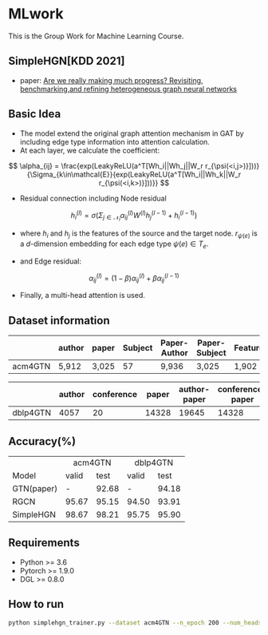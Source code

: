 # MLwork

This is the Group Work for Machine Learning Course.

## SimpleHGN[KDD 2021]

-   paper: [Are we really making much progress? Revisiting, benchmarking,and refining heterogeneous graph neural networks](https://dl.acm.org/doi/pdf/10.1145/3447548.3467350)

## Basic Idea

- The model extend the original graph attention mechanism in GAT by including edge type information into attention calculation.
- At each layer, we calculate the coefficient:

$$
\alpha_{ij} = \frac{exp(LeakyReLU(a^T[Wh_i||Wh_j||W_r r_{\psi(<i,j>)}]))}{\Sigma_{k\in\mathcal{E}}{exp(LeakyReLU(a^T[Wh_i||Wh_k||W_r r_{\psi(<i,k>)}]))}}
$$

- Residual connection including Node residual

$$
h_i^{(l)} = \sigma(\Sigma_{j\in \mathcal{N}_i} {\alpha_{ij}^{(l)}W^{(l)}h_j^{(l-1)}} + h_i^{(l-1)})
$$

- where $h_i$ and $h_j$ is the features of the source and the target node. $r_{\psi(e)}$ is a $d$-dimension embedding for each edge type $\psi(e) \in T_e$.

- and Edge residual:

$$
\alpha_{ij}^{(l)} = (1-\beta)\alpha_{ij}^{(l)}+\beta\alpha_{ij}^{(l-1)}
$$

- Finally, a multi-head attention is used.

## Dataset information
|             | author | paper | Subject | Paper-Author | Paper-Subject | Features  | Train | Val | Test  |
| ----------- | ------ | ----- | ------- | ------------ | ------------- | --------- | ----- | --- | ----- |
| acm4GTN     | 5,912  | 3,025 | 57      | 9,936        | 3,025         | 1,902     | 600   | 300 | 2,125 |

|             | author | conference |  paper  | author-paper | conference-paper | Features  | Train | Val | Test  |
| ----------- | ------ | ---------- | ------- | ------------ | ---------------- | --------- | ----- | --- | ----- |
| dblp4GTN    |  4057  |     20     |  14328  |    19645     |      14328       |    334    |  800  | 400 | 2857  |

## Accuracy(%)
<table>
   <tr>
      <td></td>
      <td colspan="2" align="center">acm4GTN</td>
      <td colspan="2" align="center">dblp4GTN</td>
   </tr>
   <tr>
      <td>Model</td>
      <td>valid</td>
      <td>test</td>
      <td>valid</td>
      <td>test</td>
   </tr>
   <tr>
      <td>GTN(paper)</td>
      <td>-</td>
      <td>92.68</td>
      <td>-</td>
      <td>94.18</td>
   </tr>
   <tr>
      <td>RGCN</td>
      <td>95.67</td>
      <td>95.15</td>
      <td>94.50</td>
      <td>93.91</td>
   </tr>
   <tr>
      <td>SimpleHGN</td>
      <td>98.67</td>
      <td>98.21</td>
      <td>95.75</td>
      <td>95.90</td>
   </tr>

</table>
 

## Requirements
- Python >= 3.6
- Pytorch >= 1.9.0
- DGL >= 0.8.0


## How to run

```bash
python simplehgn_trainer.py --dataset acm4GTN --n_epoch 200 --num_heads 4 --in_dim 256 --edge_dim 64 --hidden_dim 128 --out_dim 64 --num_layers 2 --feat_drop 0.2 --negative_slope 0.2 --beta 0.2 --clip 1.0 --max_lr 1e-3
```